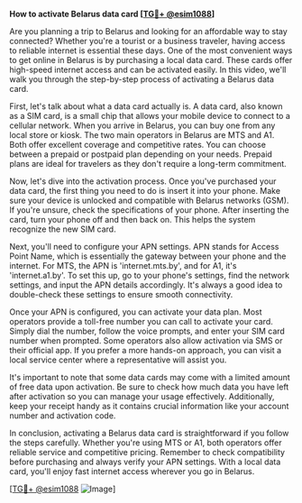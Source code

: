 **How to activate Belarus data card [[TG💪+ @esim1088](https://t.me/s/esim1088)]**

Are you planning a trip to Belarus and looking for an affordable way to stay connected? Whether you're a tourist or a business traveler, having access to reliable internet is essential these days. One of the most convenient ways to get online in Belarus is by purchasing a local data card. These cards offer high-speed internet access and can be activated easily. In this video, we'll walk you through the step-by-step process of activating a Belarus data card.

First, let's talk about what a data card actually is. A data card, also known as a SIM card, is a small chip that allows your mobile device to connect to a cellular network. When you arrive in Belarus, you can buy one from any local store or kiosk. The two main operators in Belarus are MTS and A1. Both offer excellent coverage and competitive rates. You can choose between a prepaid or postpaid plan depending on your needs. Prepaid plans are ideal for travelers as they don't require a long-term commitment.

Now, let's dive into the activation process. Once you've purchased your data card, the first thing you need to do is insert it into your phone. Make sure your device is unlocked and compatible with Belarus networks (GSM). If you're unsure, check the specifications of your phone. After inserting the card, turn your phone off and then back on. This helps the system recognize the new SIM card.

Next, you'll need to configure your APN settings. APN stands for Access Point Name, which is essentially the gateway between your phone and the internet. For MTS, the APN is 'internet.mts.by', and for A1, it's 'internet.a1.by'. To set this up, go to your phone's settings, find the network settings, and input the APN details accordingly. It's always a good idea to double-check these settings to ensure smooth connectivity.

Once your APN is configured, you can activate your data plan. Most operators provide a toll-free number you can call to activate your card. Simply dial the number, follow the voice prompts, and enter your SIM card number when prompted. Some operators also allow activation via SMS or their official app. If you prefer a more hands-on approach, you can visit a local service center where a representative will assist you.

It's important to note that some data cards may come with a limited amount of free data upon activation. Be sure to check how much data you have left after activation so you can manage your usage effectively. Additionally, keep your receipt handy as it contains crucial information like your account number and activation code.

In conclusion, activating a Belarus data card is straightforward if you follow the steps carefully. Whether you're using MTS or A1, both operators offer reliable service and competitive pricing. Remember to check compatibility before purchasing and always verify your APN settings. With a local data card, you'll enjoy fast internet access wherever you go in Belarus.

[[TG💪+ @esim1088](https://t.me/s/esim1088) ![Image](https://i.postimg.cc/Y0z9fWf4/image.png)]